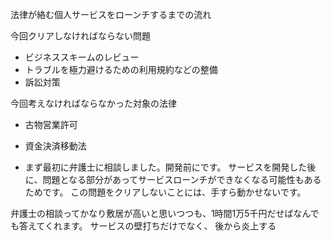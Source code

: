 法律が絡む個人サービスをローンチするまでの流れ

今回クリアしなければならない問題

- ビジネススキームのレビュー
- トラブルを極力避けるための利用規約などの整備
- 訴訟対策

今回考えなければならなかった対象の法律
- 古物営業許可
- 資金決済移動法

- まず最初に弁護士に相談しました。開発前にです。
サービスを開発した後に、問題となる部分があってサービスローンチができなくなる可能性もあるためです。
この問題をクリアしないことには、手すら動かせないです。

弁護士の相談ってかなり敷居が高いと思いつつも、1時間1万5千円だせばなんでも答えてくれます。
サービスの壁打ちだけでなく、
後から炎上する
